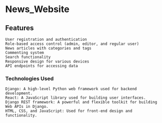 # News_Website

## Features

    User registration and authentication
    Role-based access control (admin, editor, and regular user)
    News articles with categories and tags
    Commenting system
    Search functionality
    Responsive design for various devices
    API endpoints for accessing data

### Technologies Used

    Django: A high-level Python web framework used for backend development.
    React: A JavaScript library used for building user interfaces.
    Django REST framework: A powerful and flexible toolkit for building Web APIs in Django.
    HTML, CSS, and JavaScript: Used for front-end design and functionality.
